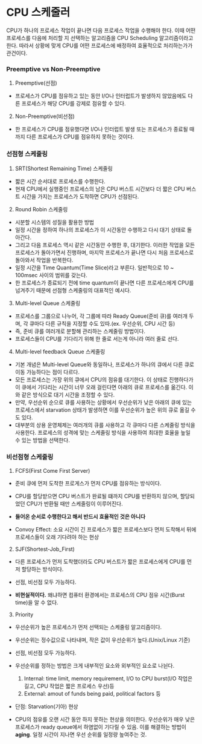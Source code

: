 # CPU 스케줄러

CPU가 하나의 프로세스 작업이 끝나면 다음 프로세스 작업을 수행해야 한다. 이때 어떤 프로세스를 다음에 처리할 지 선택하는 알고리즘을 CPU Scheduling 알고리즘이라고 한다. 따라서 상황에 맞게 CPU를 어떤 프로세스에 배정하여 효율적으로 처리하는가가 관건이다.

### Preemptive vs Non-Preemptive

1. Preemptive(선점)

- 프로세스가 CPU를 점유하고 있는 동안 I/O나 인터럽트가 발생하지 않았음에도 다른 프로세스가 해당 CPU를 강제로 점유할 수 있다.

2. Non-Preemptive(비선점)

- 한 프로세스가 CPU를 점유했다면 I/O나 인터럽트 발생 또는 프로세스가 종료될 때까지 다른 프로세스가 CPU를 점유하지 못하는 것이다.

### 선점형 스케줄링

1. SRT(Shortest Remaining Time) 스케줄링

- 짧은 시간 순서대로 프로세스를 수행한다.
- 현재 CPU에서 실행중인 프로세스의 남은 CPU 버스트 시간보다 더 짧은 CPU 버스트 시간을 가지는 프로세스가 도착하면 CPU가 선점된다.

2. Round Robin 스케줄링

- 시분할 시스템의 성질을 활용한 방법
- 일정 시간을 정하여 하나의 프로세스가 이 시간동안 수행하고 다시 대기 상태로 돌아간다.
- 그리고 다음 프로세스 역시 같은 시간동안 수행한 후, 대기한다. 이러한 작업을 모든 프로세스가 돌아가면서 진행하며, 마지막 프로세스가 끝나면 다시 처음 프로세스로 돌아와서 작업을 반복한다.
- 일정 시간을 Time Quantum(Time Slice)라고 부른다. 일반적으로 10 ~ 100msec 사이의 범위를 갖는다.
- 한 프로세스가 종료되기 전에 time quantum이 끝나면 다른 프로세스에게 CPU를 넘겨주기 때문에 선점형 스케줄링의 대표적인 예시다.

3. Multi-level Queue 스케줄링

- 프로세스를 그룹으로 나누어, 각 그룹에 따라 Ready Queue(준비 큐)를 여러개 두며, 각 큐마다 다른 규칙을 지정할 수도 있따.(ex. 우선순위, CPU 시간 등)
- 즉, 준비 큐를 여러개로 분할해 관리하는 스케줄링 방법이다.
- 프로세스들이 CPU를 기다리기 위해 한 줄로 서는게 아니라 여러 줄로 선다.

4. Multi-level feedback Queue 스케줄링

- 기본 개념은 Multi-level Queue와 동일하나, 프로세스가 하나의 큐에서 다른 큐로 이동 가능하다는 점이 다르다.
- 모든 프로세스는 가장 위의 큐에서 CPU의 점유를 대기한다. 이 상태로 진행하다가 이 큐에서 기다리는 시간이 너무 오래 걸린다면 아래의 큐로 프로세스를 옮긴다. 이와 같은 방식으로 대기 시간을 조정할 수 있다.
- 만약, 우선순위 순으로 큐를 사용하는 상황에서 우선순위가 낮은 아래의 큐에 있는 프로세스에서 starvation 상태가 발생하면 이를 우선순위가 높은 위의 큐로 옮길 수도 있다.
- 대부분의 상용 운영체제는 여러개의 큐를 사용하고 각 큐마다 다른 스케줄링 방식을 사용한다. 프로세스의 성격에 맞는 스케줄링 방식을 사용하여 최대한 효율을 높일 수 있는 방법을 선택한다.

### 비선점형 스케줄링

1. FCFS(First Come First Server)

- 준비 큐에 먼저 도착한 프로게스가 먼저 CPU를 점유하는 방식이다.
- CPU를 할당받으면 CPU 버스트가 완료될 떄까지 CPU를 반환하지 않으며, 할당되었던 CPU가 반환될 때만 스케줄링이 이루어진다.

- **들어온 순서로 수행한다고 해서 반드시 효율적인 것은 아니다**
- Convoy Effect: 소요 시간이 긴 프로세스가 짧은 프로세스보다 먼저 도착해서 뒤에 프로세스들이 오래 기다려야 하는 현상

2. SJF(Shortest-Job_First)

- 다른 프로세스가 먼저 도착했더라도 CPU 버스트가 짧은 프로세스에게 CPU를 먼저 할당하는 방식이다.
- 선점, 비선점 모두 가능하다.

- **비현실적이다.** 왜냐하면 컴퓨터 환경에서는 프로세스의 CPU 점유 시간(Burst time)을 알 수 없다.

3. Priority

- 우선순위가 높은 프로세스가 먼저 선택되는 스케줄링 알고리즘이다.
- 우선순위는 정수값으로 나타내며, 작은 값이 우선순위가 높다.(Unix/Linux 기준)
- 선점, 비선점 모두 가능하다.

- 우선순위를 정하는 방법은 크게 내부적인 요소와 외부적인 요소로 나뉜다.
  1. Internal: time limit, memory requirement, I/O to CPU burst(I/O 작업은 길고, CPU 작업은 짧은 프로세스 우선)등
  2. External: amout of funds being paid, political factors 등
- 단점: Starvation(기아) 현상
- CPU의 점유를 오랜 시간 동안 하지 못하는 현상을 의미한다. 우선순위가 매우 낮은 프로세스가 ready queue에서 하염없이 기다릴 수 있음. 이를 해결하는 방법이 **aging**. 일정 시간이 지나면 우선 순위를 일정량 높여주는 것.
